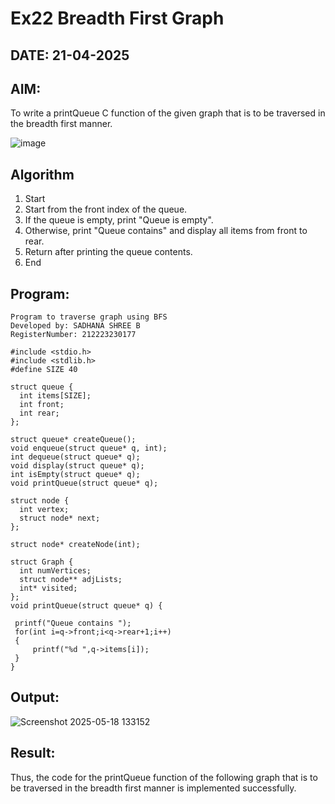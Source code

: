 # Ex22 Breadth First Graph
## DATE: 21-04-2025
## AIM:
To write a printQueue C function of the given graph that is to be traversed in the breadth first manner.

![image](https://github.com/user-attachments/assets/f483f48c-6af0-4027-a993-01c108a50933)


## Algorithm
1. Start
2. Start from the front index of the queue.
3. If the queue is empty, print "Queue is empty".
4. Otherwise, print "Queue contains" and display all items from front to rear.
5. Return after printing the queue contents.
6. End   

## Program:
```
Program to traverse graph using BFS
Developed by: SADHANA SHREE B
RegisterNumber: 212223230177 

#include <stdio.h>
#include <stdlib.h>
#define SIZE 40
 
struct queue {
  int items[SIZE];
  int front;
  int rear;
};
 
struct queue* createQueue();
void enqueue(struct queue* q, int);
int dequeue(struct queue* q);
void display(struct queue* q);
int isEmpty(struct queue* q);
void printQueue(struct queue* q);
 
struct node {
  int vertex;
  struct node* next;
};
 
struct node* createNode(int);
 
struct Graph {
  int numVertices;
  struct node** adjLists;
  int* visited;
};
void printQueue(struct queue* q) {
  
 printf("Queue contains ");
 for(int i=q->front;i<q->rear+1;i++)
 {
     printf("%d ",q->items[i]);
 }
}

```

## Output:

![Screenshot 2025-05-18 133152](https://github.com/user-attachments/assets/b5015da0-121c-4343-afef-b88b1b455d45)


## Result:
Thus, the code for the printQueue function of the following graph that is to be traversed in the breadth first manner is implemented successfully.

